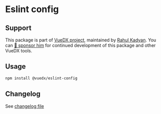 # Eslint config



## Support

This package is part of [VueDX project](https://github.com/znck/vue-developer-experience), maintained by [Rahul Kadyan](https://github.com/znck). You can [💖 sponsor him](https://github.com/sponsors/znck) for continued development of this package and other VueDX tools.

## Usage

```bash
npm install @vuedx/eslint-config
```

<!-- #region API-DOCS -->
<!-- #region API-DOCS -->

## Changelog

See [changelog file](./CHANGELOG.md)
